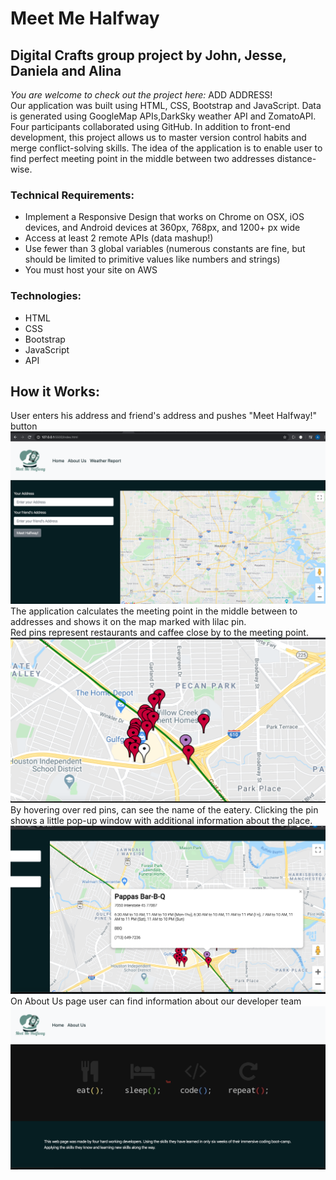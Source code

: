 # Meet Me Halfway
## Digital Crafts group project  by John, Jesse, Daniela  and Alina
*You are welcome to check out the project here:* ADD ADDRESS!<br/>
Our application was built using HTML, CSS, Bootstrap and JavaScript. Data is generated using GoogleMap APIs,DarkSky weather API and ZomatoAPI. Four participants collaborated using GitHub. In addition to front-end development, this project allows us to master  version control  habits and merge conflict-solving skills.
The idea of the application is to enable user to  find perfect meeting point in the middle between two addresses  distance-wise.


### Technical Requirements:
* Implement a Responsive Design that works on Chrome on OSX, iOS devices, and Android devices at 360px, 768px, and 1200+ px wide
* Access at least 2 remote APIs (data mashup!)
* Use fewer than 3 global variables (numerous constants are fine, but should be limited to primitive values like numbers and strings)
* You must host your site on AWS



### Technologies:
* HTML
* CSS
* Bootstrap
* JavaScript
* API

## How it Works:
User enters his address and friend's address and pushes "Meet Halfway!" button<br>
![First screenshot](images/1img.png)<br>
The application calculates the meeting point  in the middle between to addresses and shows  it on the map marked with lilac pin. <br>Red pins represent restaurants and caffee close by to the meeting point.<br>
![Second screenshot](images/2img.png)<br>
By hovering over red pins, can see the name of the eatery. Clicking the pin shows a little pop-up window with additional information about the place.<br>
![Third screenshot](images/3img.png)<br>
On About Us  page  user can find information about our developer team<br>
![Fourth screenshot](images/4img.png)<br>